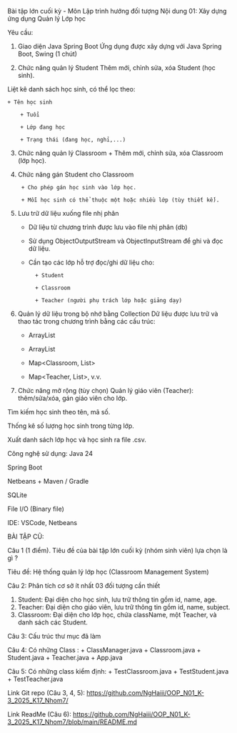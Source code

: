 Bài tập lớn cuối kỳ - Môn Lập trình hướng đối tượng
Nội dung 01:
Xây dựng ứng dụng Quản lý Lớp học

Yêu cầu:
1. Giao diện Java Spring Boot
Ứng dụng được xây dựng với Java Spring Boot, Swing (1 chút)

2. Chức năng quản lý Student
Thêm mới, chỉnh sửa, xóa Student (học sinh).

Liệt kê danh sách học sinh, có thể lọc theo:

  	+ Tên học sinh

		+ Tuổi

		+ Lớp đang học

		+ Trạng thái (đang học, nghỉ,...)

3. Chức năng quản lý Classroom
		+ Thêm mới, chỉnh sửa, xóa Classroom (lớp học).

4. Chức năng gán Student cho Classroom


   		+ Cho phép gán học sinh vào lớp học.

		+ Mỗi học sinh có thể thuộc một hoặc nhiều lớp (tùy thiết kế).

6. Lưu trữ dữ liệu xuống file nhị phân

 	- Dữ liệu từ chương trình được lưu vào file nhị phân (db)

	- Sử dụng ObjectOutputStream và ObjectInputStream để ghi và đọc dữ liệu.

 	- Cần tạo các lớp hỗ trợ đọc/ghi dữ liệu cho:

			+ Student

			+ Classroom

			+ Teacher (người phụ trách lớp hoặc giảng dạy)

7. Quản lý dữ liệu trong bộ nhớ bằng Collection
Dữ liệu được lưu trữ và thao tác trong chương trình bằng các cấu trúc:

	+ ArrayList<Student>

	+ ArrayList<Classroom>

	+ Map<Classroom, List<Student>>

	+ Map<Teacher, List<Classroom>>, v.v.

8. Chức năng mở rộng (tùy chọn)
Quản lý giáo viên (Teacher): thêm/sửa/xóa, gán giáo viên cho lớp.

Tìm kiếm học sinh theo tên, mã số.

Thống kê số lượng học sinh trong từng lớp.

Xuất danh sách lớp học và học sinh ra file .csv.

Công nghệ sử dụng:
Java 24

Spring Boot

Netbeans + Maven / Gradle

SQLite

File I/O (Binary file)

IDE: VSCode, Netbeans











BÀI TẬP CŨ:

Câu 1 (1 điểm). Tiêu đề của bài tập lớn cuối kỳ (nhóm sinh viên) lựa chọn là gì ? 

Tiêu đề: Hệ thống quản lý lớp học (Classroom Management System)

Câu 2: Phân tích cơ sở ít nhất 03 đối tượng cần thiết  
1. Student: Đại diện cho học sinh, lưu trữ thông tin gồm id, name, age.  
2. Teacher: Đại diện cho giáo viên, lưu trữ thông tin gồm id, name, subject.  
3. Classroom: Đại diện cho lớp học, chứa className, một Teacher, và danh sách các Student.

Câu 3: Cấu trúc thư mục đã làm

Câu 4: Có những Class : + ClassManager.java
                        + Classroom.java
                        + Student.java
                        + Teacher.java
                        + App.java
                        
Câu 5: Có những class kiểm định: + TestClassroom.java
                                 + TestStudent.java
                                 + TestTeacher.java

Link Git repo (Câu 3, 4, 5): https://github.com/NgHaiii/OOP_N01_K-3_2025_K17_Nhom7/

Link ReadMe (Câu 6): https://github.com/NgHaiii/OOP_N01_K-3_2025_K17_Nhom7/blob/main/README.md
